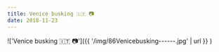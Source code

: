 ```yaml
---
title: Venice busking 🇮🇹 📷
date: 2018-11-23
---
```


!['Venice busking 🇮🇹 📷']({{ '/img/86Venicebusking------.jpg' | url }} )
